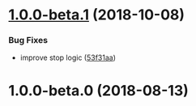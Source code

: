 <a name="1.0.0-beta.1"></a>
# [1.0.0-beta.1](https://github.com/ramasilveyra/babel-plugin-react-element-to-jsx-string/compare/v1.0.0-beta.0...v1.0.0-beta.1) (2018-10-08)


### Bug Fixes

* improve stop logic ([53f31aa](https://github.com/ramasilveyra/babel-plugin-react-element-to-jsx-string/commit/53f31aa))



<a name="1.0.0-beta.0"></a>
# 1.0.0-beta.0 (2018-08-13)



